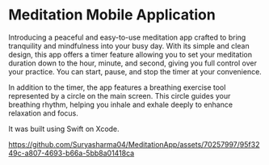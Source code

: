 # Meditation Mobile Application

Introducing a peaceful and easy-to-use meditation app crafted to bring tranquility and mindfulness into your busy day. With its simple and clean design, this app offers a timer feature allowing you to set your meditation duration down to the hour, minute, and second, giving you full control over your practice. You can start, pause, and stop the timer at your convenience. 

In addition to the timer, the app features a breathing exercise tool represented by a circle on the main screen. This circle guides your breathing rhythm, helping you inhale and exhale deeply to enhance relaxation and focus.

It was built using Swift on Xcode. 

https://github.com/Suryasharma04/MeditationApp/assets/70257997/95f3249c-a807-4693-b66a-5bb8a01418ca

